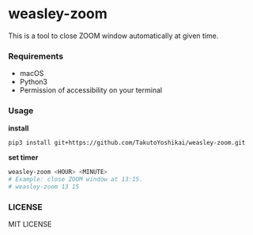 # weasley-zoom
This is a tool to close ZOOM window automatically at given time. 

### Requirements
* macOS
* Python3
* Permission of accessibility on your terminal

### Usage
**install**
```bash
pip3 install git+https://github.com/TakutoYoshikai/weasley-zoom.git
```

**set timer**
```bash
weasley-zoom <HOUR> <MINUTE>
# Example: close ZOOM window at 13:15.
# weasley-zoom 13 15 
```

### LICENSE
MIT LICENSE
